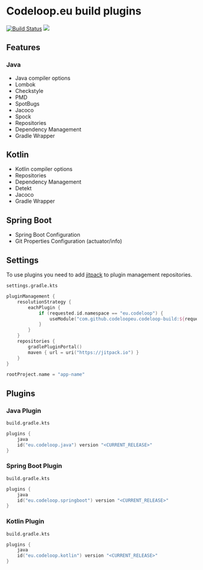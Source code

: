 # Codeloop.eu build plugins

[![Build Status](https://travis-ci.org/codeloopeu/codeloop-build.svg?branch=master)](https://travis-ci.org/codeloopeu/codeloop-build)
[![](https://jitpack.io/v/codeloopeu/codeloop-build.svg)](https://jitpack.io/#codeloopeu/codeloop-build)

## Features

### Java

* Java compiler options
* Lombok
* Checkstyle
* PMD
* SpotBugs
* Jacoco
* Spock
* Repositories
* Dependency Management
* Gradle Wrapper

## Kotlin

* Kotlin compiler options
* Repositories
* Dependency Management
* Detekt
* Jacoco
* Gradle Wrapper

## Spring Boot

* Spring Boot Configuration
* Git Properties Configuration (actuator/info)

## Settings

To use plugins you need to add [jitpack](https://jitpack.io) to plugin management repositories.

`settings.gradle.kts`

```kts
pluginManagement {
    resolutionStrategy {
        eachPlugin {
            if (requested.id.namespace == "eu.codeloop") {
                useModule("com.github.codeloopeu.codeloop-build:${requested.id}.gradle.plugin:${requested.version}")
            }
        }
    }
    repositories {
        gradlePluginPortal()
        maven { url = uri("https://jitpack.io") }
    }
}

rootProject.name = "app-name"
```

## Plugins

### Java Plugin

`build.gradle.kts`

```kts
plugins {
    java
    id("eu.codeloop.java") version "<CURRENT_RELEASE>"
}
```

### Spring Boot Plugin

`build.gradle.kts`

```kts
plugins {
    java
    id("eu.codeloop.springboot") version "<CURRENT_RELEASE>"
}
```

### Kotlin Plugin

`build.gradle.kts`

```kts
plugins {
    java
    id("eu.codeloop.kotlin") version "<CURRENT_RELEASE>"
}
```
